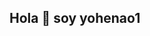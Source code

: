 ## Hola 👋 soy yohenao1

<!--
Soy desarrollador Full Stack apasionado por la tecnología y el código abierto.

- 💻 Actualmente trabajando en proyectos con React y Node.js.
- 🌱 Aprendiendo más sobre inteligencia artificial.
- 📫 Contacto: samuel@yohenao.com

-->
